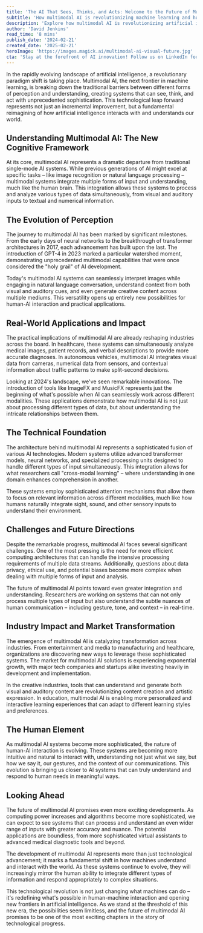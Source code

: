 ```yaml
---
title: 'The AI That Sees, Thinks, and Acts: Welcome to the Future of Multimodal Intelligence'
subtitle: 'How multimodal AI is revolutionizing machine learning and human-computer interaction'
description: 'Explore how multimodal AI is revolutionizing artificial intelligence by integrating multiple forms of perception and understanding. From healthcare to autonomous vehicles, discover how this technology is reshaping industries and opening new frontiers in human-machine interaction.'
author: 'David Jenkins'
read_time: '8 mins'
publish_date: '2024-02-21'
created_date: '2025-02-21'
heroImage: 'https://images.magick.ai/multimodal-ai-visual-future.jpg'
cta: 'Stay at the forefront of AI innovation! Follow us on LinkedIn for daily updates on multimodal AI developments and exclusive insights from industry experts.'
---
```


In the rapidly evolving landscape of artificial intelligence, a revolutionary paradigm shift is taking place. Multimodal AI, the next frontier in machine learning, is breaking down the traditional barriers between different forms of perception and understanding, creating systems that can see, think, and act with unprecedented sophistication. This technological leap forward represents not just an incremental improvement, but a fundamental reimagining of how artificial intelligence interacts with and understands our world.

## Understanding Multimodal AI: The New Cognitive Framework

At its core, multimodal AI represents a dramatic departure from traditional single-mode AI systems. While previous generations of AI might excel at specific tasks – like image recognition or natural language processing – multimodal systems integrate multiple forms of input and understanding, much like the human brain. This integration allows these systems to process and analyze various types of data simultaneously, from visual and auditory inputs to textual and numerical information.

## The Evolution of Perception

The journey to multimodal AI has been marked by significant milestones. From the early days of neural networks to the breakthrough of transformer architectures in 2017, each advancement has built upon the last. The introduction of GPT-4 in 2023 marked a particular watershed moment, demonstrating unprecedented multimodal capabilities that were once considered the "holy grail" of AI development.

Today's multimodal AI systems can seamlessly interpret images while engaging in natural language conversation, understand context from both visual and auditory cues, and even generate creative content across multiple mediums. This versatility opens up entirely new possibilities for human-AI interaction and practical applications.

## Real-World Applications and Impact

The practical implications of multimodal AI are already reshaping industries across the board. In healthcare, these systems can simultaneously analyze medical images, patient records, and verbal descriptions to provide more accurate diagnoses. In autonomous vehicles, multimodal AI integrates visual data from cameras, numerical data from sensors, and contextual information about traffic patterns to make split-second decisions.

Looking at 2024's landscape, we've seen remarkable innovations. The introduction of tools like ImageFX and MusicFX represents just the beginning of what's possible when AI can seamlessly work across different modalities. These applications demonstrate how multimodal AI is not just about processing different types of data, but about understanding the intricate relationships between them.

## The Technical Foundation

The architecture behind multimodal AI represents a sophisticated fusion of various AI technologies. Modern systems utilize advanced transformer models, neural networks, and specialized processing units designed to handle different types of input simultaneously. This integration allows for what researchers call "cross-modal learning" – where understanding in one domain enhances comprehension in another.

These systems employ sophisticated attention mechanisms that allow them to focus on relevant information across different modalities, much like how humans naturally integrate sight, sound, and other sensory inputs to understand their environment.

## Challenges and Future Directions

Despite the remarkable progress, multimodal AI faces several significant challenges. One of the most pressing is the need for more efficient computing architectures that can handle the intensive processing requirements of multiple data streams. Additionally, questions about data privacy, ethical use, and potential biases become more complex when dealing with multiple forms of input and analysis.

The future of multimodal AI points toward even greater integration and understanding. Researchers are working on systems that can not only process multiple types of input but also understand the subtle nuances of human communication – including gesture, tone, and context – in real-time.

## Industry Impact and Market Transformation

The emergence of multimodal AI is catalyzing transformation across industries. From entertainment and media to manufacturing and healthcare, organizations are discovering new ways to leverage these sophisticated systems. The market for multimodal AI solutions is experiencing exponential growth, with major tech companies and startups alike investing heavily in development and implementation.

In the creative industries, tools that can understand and generate both visual and auditory content are revolutionizing content creation and artistic expression. In education, multimodal AI is enabling more personalized and interactive learning experiences that can adapt to different learning styles and preferences.

## The Human Element

As multimodal AI systems become more sophisticated, the nature of human-AI interaction is evolving. These systems are becoming more intuitive and natural to interact with, understanding not just what we say, but how we say it, our gestures, and the context of our communications. This evolution is bringing us closer to AI systems that can truly understand and respond to human needs in meaningful ways.

## Looking Ahead

The future of multimodal AI promises even more exciting developments. As computing power increases and algorithms become more sophisticated, we can expect to see systems that can process and understand an even wider range of inputs with greater accuracy and nuance. The potential applications are boundless, from more sophisticated virtual assistants to advanced medical diagnostic tools and beyond.

The development of multimodal AI represents more than just technological advancement; it marks a fundamental shift in how machines understand and interact with the world. As these systems continue to evolve, they will increasingly mirror the human ability to integrate different types of information and respond appropriately to complex situations.

This technological revolution is not just changing what machines can do – it's redefining what's possible in human-machine interaction and opening new frontiers in artificial intelligence. As we stand at the threshold of this new era, the possibilities seem limitless, and the future of multimodal AI promises to be one of the most exciting chapters in the story of technological progress.